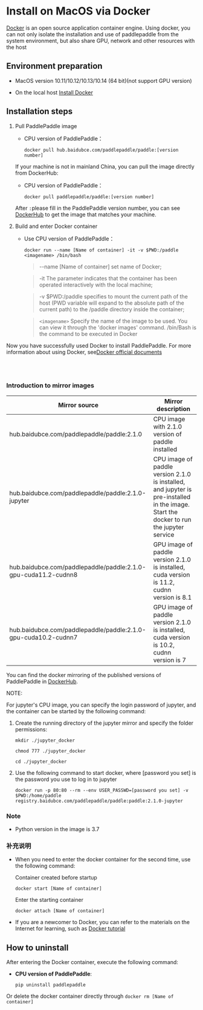 # **Install on MacOS via Docker**

[Docker](https://docs.docker.com/install/) is an open source application container engine. Using docker, you can not only isolate the installation and use of paddlepaddle from the system environment, but also share GPU, network and other resources with the host

## Environment preparation

- MacOS version 10.11/10.12/10.13/10.14 (64 bit)(not support GPU version)

- On the local host [Install Docker](https://hub.docker.com/search/?type=edition&offering=community)

## Installation steps

1. Pull PaddlePaddle image

    * CPU version of PaddlePaddle：
        ```
        docker pull hub.baidubce.com/paddlepaddle/paddle:[version number]
        ```

    If your machine is not in mainland China, you can pull the image directly from DockerHub:

    * CPU version of PaddlePaddle：
        ```
        docker pull paddlepaddle/paddle:[version number]
        ```

    After `:`please fill in the PaddlePaddle version number, you can see [DockerHub](https://hub.docker.com/r/paddlepaddle/paddle/tags/) to get the image that matches your machine.

2. Build and enter Docker container

    * Use CPU version of PaddlePaddle：



        ```
        docker run --name [Name of container] -it -v $PWD:/paddle <imagename> /bin/bash
        ```

        > --name [Name of container] set name of Docker;


        > -it The parameter indicates that the container has been operated interactively with the local machine;


        > -v $PWD:/paddle specifies to mount the current path of the host (PWD variable will expand to the absolute path of the current path) to the /paddle directory inside the container;

        > `<imagename>` Specify the name of the image to be used. You can view it through the 'docker images' command. /bin/Bash is the command to be executed in Docker



Now you have successfully used Docker to install PaddlePaddle. For more information about using Docker, see[Docker official documents](https://docs.docker.com)

<a name="dockers"></a>
</br></br>
### **Introduction to mirror images**
<p align="center">
<table>
    <thead>
    <tr>
        <th> Mirror source </th>
        <th> Mirror description </th>
    </tr>
    </thead>
    <tbody>
        <tr>
        <td> hub.baidubce.com/paddlepaddle/paddle:2.1.0 </td>
        <td> CPU image with 2.1.0 version of paddle installed </td>
    </tr>
    <tr>
        <td> hub.baidubce.com/paddlepaddle/paddle:2.1.0-jupyter </td>
        <td> CPU image of paddle version 2.1.0 is installed, and jupyter is pre-installed in the image. Start the docker to run the jupyter service </td>
    </tr>
    <tr>
        <td> hub.baidubce.com/paddlepaddle/paddle:2.1.0-gpu-cuda11.2-cudnn8 </td>
        <td> GPU image of paddle version 2.1.0 is installed, cuda version is 11.2, cudnn version is 8.1 </td>
    </tr>
        <tr>
        <td> hub.baidubce.com/paddlepaddle/paddle:2.1.0-gpu-cuda10.2-cudnn7 </td>
        <td> GPU image of paddle version 2.1.0 is installed, cuda version is 10.2, cudnn version is 7 </td>
    </tr>
   </tbody>
</table>
</p>

You can find the docker mirroring of the published versions of PaddlePaddle in [DockerHub](https://hub.docker.com/r/paddlepaddle/paddle/tags/).


NOTE:

For jupyter's CPU image, you can specify the login password of jupyter, and the container can be started by the following command:

1. Create the running directory of the jupyter mirror and specify the folder permissions:
    ```
    mkdir ./jupyter_docker
    ```
    ```
    chmod 777 ./jupyter_docker
    ```
    ```
    cd ./jupyter_docker
    ```

2. Use the following command to start docker, where [password you set] is the password you use to log in to jupyter

    ```
    docker run -p 80:80 --rm --env USER_PASSWD=[password you set] -v $PWD:/home/paddle registry.baidubce.com/paddlepaddle/paddle:paddle:2.1.0-jupyter
    ```


### Note

* Python version in the image is 3.7

### 补充说明

* When you need to enter the docker container for the second time, use the following command:

    Container created before startup
    ```
    docker start [Name of container]
    ```

    Enter the starting container
    ```
    docker attach [Name of container]
    ```

* If you are a newcomer to Docker, you can refer to the materials on the Internet for learning, such as [Docker tutorial](http://www.runoob.com/docker/docker-hello-world.html)

## How to uninstall

After entering the Docker container, execute the following command:

* **CPU version of PaddlePaddle**:
    ```
    pip uninstall paddlepaddle
    ```

Or delete the docker container directly through `docker rm [Name of container]`

